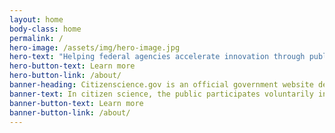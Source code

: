 ```yaml
---
layout: home
body-class: home
permalink: /
hero-image: /assets/img/hero-image.jpg
hero-text: "Helping federal agencies accelerate innovation through public participation. "
hero-button-text: Learn more
hero-button-link: /about/
banner-heading: Citizenscience.gov is an official government website designed to accelerate the use of crowdsourcing and citizen science across the U.S. government.
banner-text: In citizen science, the public participates voluntarily in the scientific process, addressing real-world problems.
banner-button-text: Learn more
banner-button-link: /about/
---
```

